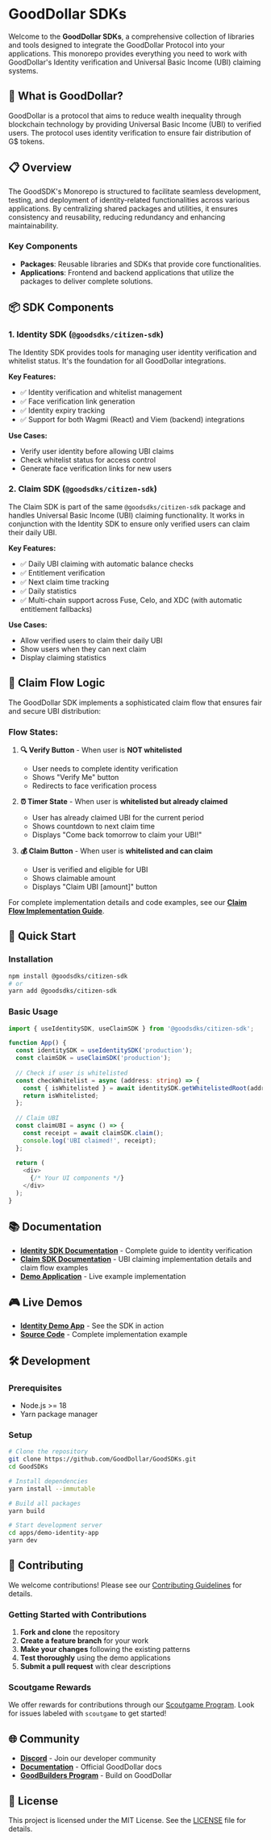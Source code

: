 # GoodDollar SDKs

Welcome to the **GoodDollar SDKs**, a comprehensive collection of libraries and tools designed to integrate the GoodDollar Protocol into your applications. This monorepo provides everything you need to work with GoodDollar's Identity verification and Universal Basic Income (UBI) claiming systems.

## 🎯 What is GoodDollar?

GoodDollar is a protocol that aims to reduce wealth inequality through blockchain technology by providing Universal Basic Income (UBI) to verified users. The protocol uses identity verification to ensure fair distribution of G$ tokens.

## 📋 Overview

The GoodSDK's Monorepo is structured to facilitate seamless development, testing, and deployment of identity-related functionalities across various applications. By centralizing shared packages and utilities, it ensures consistency and reusability, reducing redundancy and enhancing maintainability.

### Key Components

- **Packages**: Reusable libraries and SDKs that provide core functionalities.
- **Applications**: Frontend and backend applications that utilize the packages to deliver complete solutions.

## 📦 SDK Components

### 1. **Identity SDK** (`@goodsdks/citizen-sdk`)

The Identity SDK provides tools for managing user identity verification and whitelist status. It's the foundation for all GoodDollar integrations.

**Key Features:**
- ✅ Identity verification and whitelist management
- ✅ Face verification link generation
- ✅ Identity expiry tracking
- ✅ Support for both Wagmi (React) and Viem (backend) integrations

**Use Cases:**
- Verify user identity before allowing UBI claims
- Check whitelist status for access control
- Generate face verification links for new users

### 2. **Claim SDK** (`@goodsdks/citizen-sdk`)

The Claim SDK is part of the same `@goodsdks/citizen-sdk` package and handles Universal Basic Income (UBI) claiming functionality. It works in conjunction with the Identity SDK to ensure only verified users can claim their daily UBI.

**Key Features:**
- ✅ Daily UBI claiming with automatic balance checks
- ✅ Entitlement verification
- ✅ Next claim time tracking
- ✅ Daily statistics
- ✅ Multi-chain support across Fuse, Celo, and XDC (with automatic entitlement fallbacks)

**Use Cases:**
- Allow verified users to claim their daily UBI
- Show users when they can next claim
- Display claiming statistics

## 🔄 Claim Flow Logic

The GoodDollar SDK implements a sophisticated claim flow that ensures fair and secure UBI distribution:

### **Flow States:**

1. **🔍 Verify Button** - When user is **NOT whitelisted**
   - User needs to complete identity verification
   - Shows "Verify Me" button
   - Redirects to face verification process

2. **⏰ Timer State** - When user is **whitelisted but already claimed**
   - User has already claimed UBI for the current period
   - Shows countdown to next claim time
   - Displays "Come back tomorrow to claim your UBI!"

3. **💰 Claim Button** - When user is **whitelisted and can claim**
   - User is verified and eligible for UBI
   - Shows claimable amount
   - Displays "Claim UBI [amount]" button

For complete implementation details and code examples, see our **[Claim Flow Implementation Guide](packages/citizen-sdk/README-ClaimFlow.md)**.

## 🚀 Quick Start

### Installation

```bash
npm install @goodsdks/citizen-sdk
# or
yarn add @goodsdks/citizen-sdk
```

### Basic Usage

```typescript
import { useIdentitySDK, useClaimSDK } from '@goodsdks/citizen-sdk';

function App() {
  const identitySDK = useIdentitySDK('production');
  const claimSDK = useClaimSDK('production');
  
  // Check if user is whitelisted
  const checkWhitelist = async (address: string) => {
    const { isWhitelisted } = await identitySDK.getWhitelistedRoot(address);
    return isWhitelisted;
  };
  
  // Claim UBI
  const claimUBI = async () => {
    const receipt = await claimSDK.claim();
    console.log('UBI claimed!', receipt);
  };
  
  return (
    <div>
      {/* Your UI components */}
    </div>
  );
}
```

## 📚 Documentation

- **[Identity SDK Documentation](packages/citizen-sdk/README.md)** - Complete guide to identity verification
- **[Claim SDK Documentation](packages/citizen-sdk/README-ClaimSDK.md)** - UBI claiming implementation details and claim flow examples
- **[Demo Application](apps/demo-identity-app/README.md)** - Live example implementation

## 🎮 Live Demos

- **[Identity Demo App](https://demo-identity-app.vercel.app/)** - See the SDK in action
- **[Source Code](apps/demo-identity-app/)** - Complete implementation example

## 🛠️ Development

### Prerequisites

- Node.js >= 18
- Yarn package manager

### Setup

```bash
# Clone the repository
git clone https://github.com/GoodDollar/GoodSDKs.git
cd GoodSDKs

# Install dependencies
yarn install --immutable

# Build all packages
yarn build

# Start development server
cd apps/demo-identity-app
yarn dev
```

## 🤝 Contributing

We welcome contributions! Please see our [Contributing Guidelines](https://github.com/GoodDollar/.github/blob/master/CONTRIBUTING.md) for details.

### Getting Started with Contributions

1. **Fork and clone** the repository
2. **Create a feature branch** for your work
3. **Make your changes** following the existing patterns
4. **Test thoroughly** using the demo applications
5. **Submit a pull request** with clear descriptions

### Scoutgame Rewards

We offer rewards for contributions through our [Scoutgame Program](https://scoutgame.xyz/info/partner-rewards/good-dollar). Look for issues labeled with `scoutgame` to get started!

## 🌐 Community

- **[Discord](https://ubi.gd/GoodBuildersDiscord)** - Join our developer community
- **[Documentation](https://docs.gooddollar.org)** - Official GoodDollar docs
- **[GoodBuilders Program](https://gooddollar.notion.site/GoodBuilders-Program-1a6f258232f080fea8a6e3760bb8f53d)** - Build on GoodDollar

## 📄 License

This project is licensed under the MIT License. See the [LICENSE](LICENSE) file for details.

